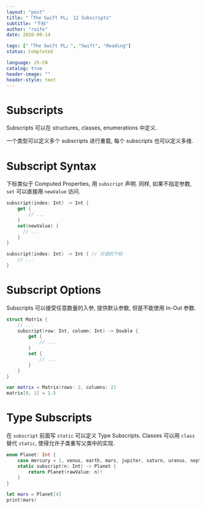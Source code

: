 ```yaml
---
layout: "post"
title: "「The Swift PL」 12 Subscripts"
subtitle: "下标"
author: "roife"
date: 2020-09-14

tags: ["「The Swift PL」", "Swift", "Reading"]
status: Completed

language: zh-CN
catalog: true
header-image: ""
header-style: text
---
```


# Subscripts

Subscripts 可以在 structures, classes, enumerations 中定义.

一个类型可以定义多个 subscripts 进行重载, 每个 subscripts 也可以定义多维.

# Subscript Syntax

下标类似于 Computed Properties, 用 `subscript` 声明. 同样, 如果不指定参数, `set` 可以直接用 `newValue` 访问.

```swift
subscript(index: Int) -> Int {
    get {
        // ...
    }
    set(newValue) {
      // ...
    }
}

subscript(index: Int) -> Int { // 只读的下标
    // ...
}
```

# Subscript Options

Subscripts 可以接受任意数量的入参, 提供默认参数, 但是不能使用 In-Out 参数.

```swift
struct Matrix {
    // ...
    subscript(row: Int, column: Int) -> Double {
        get {
            // ...
        }
        set {
            // ...
        }
    }
}

var matrix = Matrix(rows: 2, columns: 2)
matrix[0, 1] = 1.5
```

# Type Subscripts

在 `subscript` 前面写 `static` 可以定义 Type Subscripts.
Classes 可以用 `class` 替代 `static`, 使得允许子类重写父类中的实现.

```swift
enum Planet: Int {
    case mercury = 1, venus, earth, mars, jupiter, saturn, uranus, neptune
    static subscript(n: Int) -> Planet {
        return Planet(rawValue: n)!
    }
}

let mars = Planet[4]
print(mars)
```
